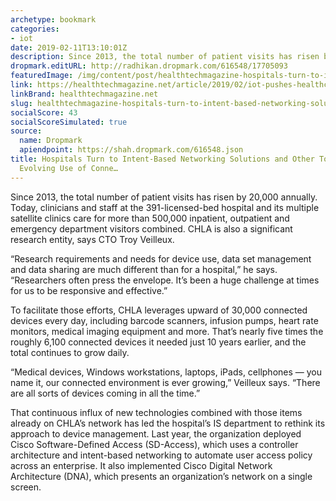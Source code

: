 ```yaml
---
archetype: bookmark
categories:
- iot
date: 2019-02-11T13:10:01Z
description: Since 2013, the total number of patient visits has risen by 20,000 annually.
dropmark.editURL: http://radhikan.dropmark.com/616548/17705093
featuredImage: /img/content/post/healthtechmagazine-hospitals-turn-to-intent-based-networking-solutions-and-other-tools-to-manage-evolving-use-of-conne.jpg
link: https://healthtechmagazine.net/article/2019/02/iot-pushes-healthcare-organizations-boost-network-capacity
linkBrand: healthtechmagazine.net
slug: healthtechmagazine-hospitals-turn-to-intent-based-networking-solutions-and-other-tools-to-manage-evolving-use-of-conne
socialScore: 43
socialScoreSimulated: true
source:
  name: Dropmark
  apiendpoint: https://shah.dropmark.com/616548.json
title: Hospitals Turn to Intent-Based Networking Solutions and Other Tools to Manage
  Evolving Use of Conne…
---
```

Since 2013, the total number of patient visits has risen by 20,000 annually. Today, clinicians and staff at the 391-licensed-bed hospital and its multiple satellite clinics care for more than 500,000 inpatient, outpatient and emergency department visitors combined. CHLA is also a significant research entity, says CTO Troy Veilleux.

“Research requirements and needs for device use, data set management and data sharing are much different than for a hospital,” he says. “Researchers often press the envelope. It’s been a huge challenge at times for us to be responsive and effective.”

To facilitate those efforts, CHLA leverages upward of 30,000 connected devices every day, including barcode scanners, infusion pumps, heart rate monitors, medical imaging equipment and more. That’s nearly five times the roughly 6,100 connected devices it needed just 10 years earlier, and the total continues to grow daily.

“Medical devices, Windows workstations, laptops, iPads, cellphones — you name it, our connected environment is ever growing,” Veilleux says. “There are all sorts of devices coming in all the time.”

That continuous influx of new technologies combined with those items already on CHLA’s network has led the hospital’s IS department to rethink its approach to device management. Last year, the organization deployed Cisco Software-Defined Access (SD-Access), which uses a controller architecture and intent-based networking to automate user access policy across an enterprise. It also implemented Cisco Digital Network Architecture (DNA), which presents an organization’s network on a single screen.


